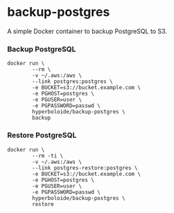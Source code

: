 # backup-postgres
A simple Docker container to backup PostgreSQL to S3.

### Backup PostgreSQL

```
docker run \
        --rm \
        -v ~/.aws:/aws \
        --link postgres:postgres \
        -e BUCKET=s3://bucket.example.com \
        -e PGHOST=postgres \
        -e PGUSER=user \
        -e PGPASSWORD=passwd \
        hyperboloide/backup-postgres \
        backup
```

### Restore PostgreSQL

```
docker run \
        --rm -ti \
        -v ~/.aws:/aws \
        --link postgres-restore:postgres \
        -e BUCKET=s3://bucket.example.com \
        -e PGHOST=postgres \
        -e PGUSER=user \
        -e PGPASSWORD=passwd \
        hyperboloide/backup-postgres \
        restore
```
